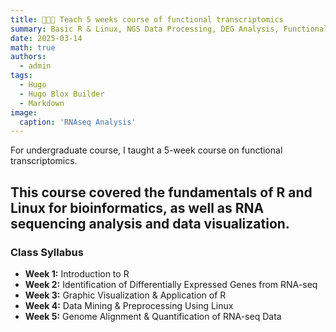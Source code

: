 ```yaml
---
title: 👩🏼‍🏫 Teach 5 weeks course of functional transcriptomics
summary: Basic R & Linux, NGS Data Processing, DEG Analysis, Functional Annotation and Data Visualization.
date: 2025-03-14
math: true
authors:
  - admin
tags:
  - Hugo
  - Hugo Blox Builder
  - Markdown
image:
  caption: 'RNAseq Analysis'
---
```


For undergraduate course, I taught  a 5-week course on functional transcriptomics.

This course covered the fundamentals of R and Linux for bioinformatics, as well as RNA sequencing analysis and data visualization.
---

### **Class Syllabus**

- **Week 1:** Introduction to R  
- **Week 2:** Identification of Differentially Expressed Genes from RNA-seq  
- **Week 3:** Graphic Visualization & Application of R  
- **Week 4:** Data Mining & Preprocessing Using Linux  
- **Week 5:** Genome Alignment & Quantification of RNA-seq Data